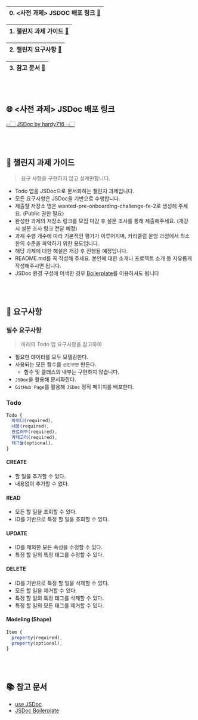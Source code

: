 |0. <사전 과제> JSDOC 배포 링크 [🔻](https://github.com/hardy716/wanted-pre-onboarding-challenge-fe-2/blob/main/README.md#-사전-과제-jsdoc-배포-링크)|
|---|

|1. 챌린지 과제 가이드 [🔻](https://github.com/hardy716/wanted-pre-onboarding-challenge-fe-2/blob/main/README.md#-챌린지-과제-가이드)|
|---|

|2. 챌린지 요구사항 [🔻](https://github.com/hardy716/wanted-pre-onboarding-challenge-fe-2/blob/main/README.md#-요구사항)|
|---|

|3. 참고 문서 [🔻](https://github.com/hardy716/wanted-pre-onboarding-challenge-fe-2/blob/main/README.md#-참고-문서)|
|---|

<br></br>

## 🌐 <사전 과제> JSDoc 배포 링크

[👉🏻 JSDoc by hardy716 👈🏻](https://hardy716.github.io/wanted-pre-onboarding-challenge-fe-2/index.html)

<br></br>

## 🔆 챌린지 과제 가이드

>요구 사항을 구현하지 않고 설계만합니다.

- Todo 앱을 JSDoc으로 문서화하는 챌린지 과제입니다.
- 모든 요구사항은 JSDoc을 기반으로 수행합니다.
- 제출할 저장소 명은 wanted-pre-onboarding-challenge-fe-2로 생성해 주세요. (Public 권한 필요)
- 완성한 과제의 저장소 링크를 모집 마감 후 설문 조사를 통해 제출해주세요. (개강 시 설문 조사 링크 전달 예정)
- 과제 수행 개수에 따라 기본적인 평가가 이루어지며, 커리큘럼 운영 과정에서 최소한의 수준을 파악하기 위한 용도입니다.
- 해당 과제에 대한 해설은 개강 후 진행될 예정입니다.
- README.md를 꼭 작성해 주세요. 본인에 대한 소개나 프로젝트 소개 등 자유롭게 작성해주시면 됩니다.
- JSDoc 환경 구성에 어색한 경우 [Boilerplate](https://github.com/pocojang/jsdoc-boilerplate)를 이용하셔도 됩니다

<br></br>

## 🚩 요구사항

### 필수 요구사항
>아래의 Todo 앱 요구사항을 참고하여

- 필요한 데이터를 모두 모델링한다.
- 사용되는 모든 함수를 `선언부만` 만든다.
  - 함수 및 클래스의 내부는 구현하지 않습니다.
- `JSDoc`을 활용해 문서화한다.
- `GitHub Page`를 활용해 `JSDoc` 정적 페이지를 배포한다.

### Todo

```js
Todo {
  아이디(required),
  내용(required),
  완료여부(required),
  카테고리(required),
  태그들(optional),
}
```

#### CREATE

- 할 일을 추가할 수 있다.
- 내용없이 추가할 수 없다.

#### READ

- 모든 할 일을 조회할 수 있다.
- ID를 기반으로 특정 할 일을 조회할 수 있다.

#### UPDATE

- ID를 제외한 모든 속성을 수정할 수 있다.
- 특정 할 일의 특정 태그를 수정할 수 있다.

#### DELETE

- ID를 기반으로 특정 할 일을 삭제할 수 있다.
- 모든 할 일을 제거할 수 있다.
- 특정 할 일의 특정 태그를 삭제할 수 있다.
- 특정 할 일의 모든 태그를 제거할 수 있다.


#### Modeling (Shape)

```js
Item {
  property(required),
  property(optional),
}
```

<br></br>

## 📚 참고 문서

- [use JSDoc](https://jsdoc.app)
- [JSDoc Boilerplate](https://github.com/pocojang/jsdoc-boilerplate)
